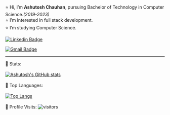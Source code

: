 ⭐ Hi, I’m **Ashutosh Chauhan**, pursuing Bachelor of Technology in Computer Science.*(2019-2023)*<br>
⭐ I’m interested in full stack development.<br>
⭐ I’m studying Computer Science.<br>
<!-- 📫 ashutoshchauhan129@gmail.com<br> -->

[![Linkedin Badge](https://img.shields.io/badge/-AshutoshChauhan-blue?style=flat-square&logo=Linkedin&logoColor=white&link=https://www.linkedin.com/in/ashutosh-chauhan-8670a5192/)](https://www.linkedin.com/in/ashutosh-chauhan-8670a5192/)

[![Gmail Badge](https://img.shields.io/badge/-ashutoshchauhan129@gmail.com-c14438?style=flat-square&logo=Gmail&logoColor=white&link=mailto:ashutoshchauhan129@gmail.com)](mailto:ashutoshchauhan129@gmail.com)
<hr>


📶 Stats:<br><br>
[![Ashutosh's GitHub stats](https://github-readme-stats.vercel.app/api?username=ashuchn&count_private=true&show_icons=true&theme=nightowl)](https://github.com/ashuchn/github-readme-stats)
<br><br>
🍁 Top Languages:<br><br>
[![Top Langs](https://github-readme-stats.vercel.app/api/top-langs/?username=ashuchn&theme=nightowl&layout=compact&align=right&width=40%)](https://github.com/anuraghazra/github-readme-stats)
<br><br>
👀 Profile Visits:
![visitors](https://profile-counter.glitch.me/ashuchn/count.svg?align=center)

 
